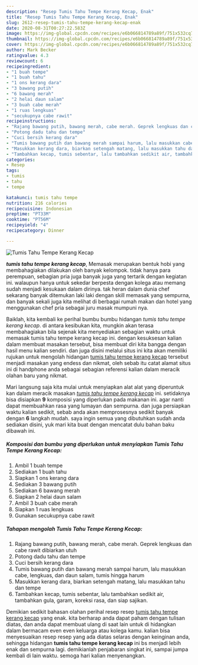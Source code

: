 ```yaml
---
description: "Resep Tumis Tahu Tempe Kerang Kecap, Enak"
title: "Resep Tumis Tahu Tempe Kerang Kecap, Enak"
slug: 2612-resep-tumis-tahu-tempe-kerang-kecap-enak
date: 2020-08-31T00:27:22.583Z
image: https://img-global.cpcdn.com/recipes/e6b066814789a89f/751x532cq70/tumis-tahu-tempe-kerang-kecap-foto-resep-utama.jpg
thumbnail: https://img-global.cpcdn.com/recipes/e6b066814789a89f/751x532cq70/tumis-tahu-tempe-kerang-kecap-foto-resep-utama.jpg
cover: https://img-global.cpcdn.com/recipes/e6b066814789a89f/751x532cq70/tumis-tahu-tempe-kerang-kecap-foto-resep-utama.jpg
author: Mark Becker
ratingvalue: 4.3
reviewcount: 6
recipeingredient:
- "1 buah tempe"
- "1 buah tahu"
- "1 ons kerang dara"
- "3 bawang putih"
- "6 bawang merah"
- "2 helai daun salam"
- "3 buah cabe merah"
- "1 ruas lengkuas"
- "secukupnya cabe rawit"
recipeinstructions:
- "Rajang bawang putih, bawang merah, cabe merah. Geprek lengkuas dan cabe rawit dibiarkan utuh"
- "Potong dadu tahu dan tempe"
- "Cuci bersih kerang dara"
- "Tumis bawang putih dan bawang merah sampai harum, lalu masukkan cabe, lengkuas, dan daun salam, tumis hingga harum"
- "Masukkan kerang dara, biarkan setengah matang, lalu masukkan tahu dan tempe"
- "Tambahkan kecap, tumis sebentar, lalu tambahkan sedikit air, tambahkan gula, garam, koreksi rasa, dan siap sajikan."
categories:
- Resep
tags:
- tumis
- tahu
- tempe

katakunci: tumis tahu tempe 
nutrition: 216 calories
recipecuisine: Indonesian
preptime: "PT33M"
cooktime: "PT56M"
recipeyield: "4"
recipecategory: Dinner

---
```



![Tumis Tahu Tempe Kerang Kecap](https://img-global.cpcdn.com/recipes/e6b066814789a89f/751x532cq70/tumis-tahu-tempe-kerang-kecap-foto-resep-utama.jpg)

<b><i>tumis tahu tempe kerang kecap</i></b>, Memasak merupakan bentuk hobi yang membahagiakan dilakukan oleh banyak kelompok. tidak hanya para perempuan, sebagian pria juga banyak juga yang tertarik dengan kegiatan ini. walaupun hanya untuk sekedar berpesta dengan kolega atau memang sudah menjadi kesukaan dalam dirinya. tak heran dalam dunia chef sekarang banyak ditemukan laki laki dengan skill memasak yang sempurna, dan banyak sekali juga kita melihat di berbagai rumah makan dan hotel yang menggunakan chef pria sebagai juru masak mumpuni nya.

Baiklah, kita kembali ke perihal bumbu bumbu hidangan <i>tumis tahu tempe kerang kecap</i>. di antara kesibukan kita, mungkin akan terasa membahagiakan bila sejenak kita menyediakan sebagian waktu untuk memasak tumis tahu tempe kerang kecap ini. dengan kesuksesan kalian dalam membuat masakan tersebut, bisa membuat diri kita bangga dengan hasil menu kalian sendiri. dan juga disini melalui situs ini kita akan memiliki rujukan untuk mengolah hidangan <u>tumis tahu tempe kerang kecap</u> tersebut menjadi masakan yang endess dan nikmat, oleh sebab itu catat alamat situs ini di handphone anda sebagai sebagian referensi kalian dalam meracik olahan baru yang nikmat.




Mari langsung saja kita mulai untuk menyiapkan alat alat yang diperuntuk kan dalam meracik masakan <u><i>tumis tahu tempe kerang kecap</i></u> ini. setidaknya bisa disiapkan <b>9</b> komposisi yang diperlukan pada makanan ini. agar nanti dapat membuahkan rasa yang lumayan dan sempurna. dan juga persiapkan waktu kalian sedikit, sebab anda akan memprosesnya sedikit banyak dengan <b>6</b> langkah mudah. saya ingin semua yang dibutuhkan sudah anda sediakan disini, yuk mari kita buat dengan mencatat dulu bahan baku dibawah ini.

<!--inarticleads1-->

##### Komposisi dan bumbu yang diperlukan untuk menyiapkan Tumis Tahu Tempe Kerang Kecap:

1. Ambil 1 buah tempe
1. Sediakan 1 buah tahu
1. Siapkan 1 ons kerang dara
1. Sediakan 3 bawang putih
1. Sediakan 6 bawang merah
1. Siapkan 2 helai daun salam
1. Ambil 3 buah cabe merah
1. Siapkan 1 ruas lengkuas
1. Gunakan secukupnya cabe rawit




<!--inarticleads2-->

##### Tahapan mengolah Tumis Tahu Tempe Kerang Kecap:

1. Rajang bawang putih, bawang merah, cabe merah. Geprek lengkuas dan cabe rawit dibiarkan utuh
1. Potong dadu tahu dan tempe
1. Cuci bersih kerang dara
1. Tumis bawang putih dan bawang merah sampai harum, lalu masukkan cabe, lengkuas, dan daun salam, tumis hingga harum
1. Masukkan kerang dara, biarkan setengah matang, lalu masukkan tahu dan tempe
1. Tambahkan kecap, tumis sebentar, lalu tambahkan sedikit air, tambahkan gula, garam, koreksi rasa, dan siap sajikan.




Demikian sedikit bahasan olahan perihal resep resep <u>tumis tahu tempe kerang kecap</u> yang enak. kita berharap anda dapat paham dengan tulisan diatas, dan anda dapat membuat ulang di saat lain untuk di hidangkan dalam bermacam even even keluarga atau kolega kamu. kalian bisa menyesuaikan resep resep yang ada diatas selaras dengan keinginan anda, sehingga hidangan <b>tumis tahu tempe kerang kecap</b> ini bs menjadi lebih enak dan sempurna lagi. demikianlah penjabaran singkat ini, sampai jumpa kembali di lain waktu. semoga hari kalian menyenangkan.
